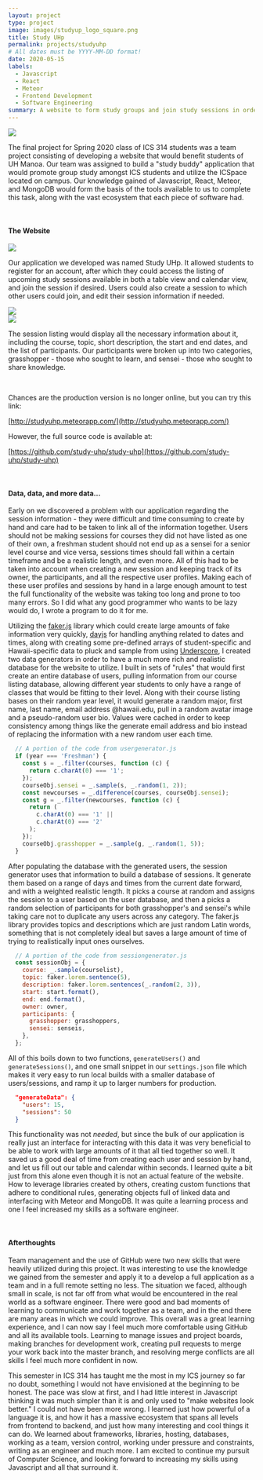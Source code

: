 ```yaml
---
layout: project
type: project
image: images/studyup_logo_square.png
title: Study UHp
permalink: projects/studyuhp
# All dates must be YYYY-MM-DD format!
date: 2020-05-15
labels:
  - Javascript
  - React
  - Meteor
  - Frontend Development
  - Software Engineering
summary: A website to form study groups and join study sessions in order to foster collaborative learning amongst ICS students.
---
```


<img class="ui medium left floated image" src="../images/studyup_logo_square.png">

The final project for Spring 2020 class of ICS 314 students was a team project consisting of developing a website that would benefit students of UH Manoa. Our team was assigned to build a "study buddy" application that would promote group study amongst ICS students and utilize the ICSpace located on campus. Our knowledge gained of Javascript, React, Meteor, and MongoDB would form the basis of the tools available to us to complete this task, along with the vast ecosystem that each piece of software had.

<br>

#### The Website

<img class="ui large image centered" src="../images/m3_session.png">

Our application we developed was named Study UHp. It allowed students to register for an account, after which they could access the listing of upcoming study sessions available in both a table view and calendar view, and join the session if desired. Users could also create a session to which other users could join, and edit their session information if needed.

<img class="ui large image centered" src="../images/m3_calendar.png">

<br>

<img class="ui medium right floated image" src="../images/joinedsession.png">

The session listing would display all the necessary information about it, including the course, topic, short description, the start and end dates, and the list of participants. Our participants were broken up into two categories, grasshopper - those who sought to learn, and sensei - those who sought to share knowledge.

<br>

Chances are the production version is no longer online, but you can try this link:

[http://studyuhp.meteorapp.com/](http://studyuhp.meteorapp.com/)

However, the full source code is available at:

[https://github.com/study-uhp/study-uhp](https://github.com/study-uhp/study-uhp)

<br>

#### Data, data, and more data...

Early on we discovered a problem with our application regarding the session information - they were difficult and time consuming to create by hand and care had to be taken to link all of the information together. Users should not be making sessions for courses they did not have listed as one of their own, a freshman student should not end up as a sensei for a senior level course and vice versa, sessions times should fall within a certain timeframe and be a realistic length, and even more. All of this had to be taken into account when creating a new session and keeping track of its owner, the participants, and all the respective user profiles. Making each of these user profiles and sessions by hand in a large enough amount to test the full functionality of the website was taking too long and prone to too many errors. So I did what any good programmer who wants to be lazy would do, I wrote a program to do it for me.

Utilizing the [faker.js](https://github.com/marak/Faker.js/) library which could create large amounts of fake information very quickly, [dayjs](https://github.com/iamkun/dayjs) for handling anything related to dates and times, along with creating some pre-defined arrays of student-specific and Hawaii-specific data to pluck and sample from using [Underscore](https://github.com/jashkenas/underscore), I created two data generators in order to have a much more rich and realistic database for the website to utilize. I built in sets of "rules" that would first create an entire database of users, pulling information from our course listing database, allowing different year students to only have a range of classes that would be fitting to their level. Along with their course listing bases on their random year level, it would generate a random major, first name, last name, email address @hawaii.edu, pull in a random avatar image and a pseudo-random user bio. Values were cached in order to keep consistency among things like the generate email address and bio instead of replacing the information with a new random user each time.

```jsx
  // A portion of the code from usergenerator.js
  if (year === 'Freshman') {
    const s = _.filter(courses, function (c) {
      return c.charAt(0) === '1';
    });
    courseObj.sensei = _.sample(s, _.random(1, 2));
    const newcourses = _.difference(courses, courseObj.sensei);
    const g = _.filter(newcourses, function (c) {
      return (
        c.charAt(0) === '1' ||
        c.charAt(0) === '2'
      );
    });
    courseObj.grasshopper = _.sample(g, _.random(1, 5));
  }
```



After populating the database with the generated users, the session generator uses that information to build a database of sessions. It generate them based on a range of days and times from the current date forward, and with a weighted realistic length. It picks a course at random and assigns the session to a user based on the user database, and then a picks a random selection of participants for both grasshopper's and sensei's while taking care not to duplicate any users across any category. The faker.js library provides topics and descriptions which are just random Latin words, something that is not completely ideal but saves a large amount of time of trying to realistically input ones ourselves.

```jsx
  // A portion of the code from sessiongenerator.js
  const sessionObj = {
    course: _.sample(courselist),
    topic: faker.lorem.sentence(5),
    description: faker.lorem.sentences(_.random(2, 3)),
    start: start.format(),
    end: end.format(),
    owner: owner,
    participants: {
      grasshopper: grasshoppers,
      sensei: senseis,
    },
  };
```



All of this boils down to two functions, `generateUsers()` and `generateSessions()`, and one small snippet in our `settings.json` file which makes it very easy to run local builds with a smaller database of users/sessions, and ramp it up to larger numbers for production.

```json
  "generateData": {
    "users": 15,
    "sessions": 50
  }
```



This functionality was not *needed*, but since the bulk of our application is really just an interface for interacting with this data it was very beneficial to be able to work with large amounts of it that all tied together so well. It saved us a good deal of time from creating each user and session by hand, and let us fill out our table and calendar within seconds. I learned quite a bit just from this alone even though it is not an actual feature of the website. How to leverage libraries created by others, creating custom functions that adhere to conditional rules, generating objects full of linked data and interfacing with Meteor and MongoDB. It was quite a learning process and one I feel increased my skills as a software engineer.

<br>

#### Afterthoughts

Team management and the use of GitHub were two new skills that were heavily utilized during this project. It was interesting to use the knowledge we gained from the semester and apply it to a develop a full application as a team and in a full remote setting no less. The situation we faced, although small in scale, is not far off from what would be encountered in the real world as a software engineer. There were good and bad moments of learning to communicate and work together as a team, and in the end there are many areas in which we could improve. This overall was a great learning experience, and I can now say I feel much more comfortable using GitHub and all its available tools. Learning to manage issues and project boards, making branches for development work, creating pull requests to merge your work back into the master branch, and resolving merge conflicts are all skills I feel much more confident in now.



This semester in ICS 314 has taught me the most in my ICS journey so far no doubt, something I would not have envisioned at the beginning to be honest. The pace was slow at first, and I had little interest in Javascript thinking it was much simpler than it is and only used to "make websites look better." I could not have been more wrong. I learned just how powerful of a language it is, and how it has a massive ecosystem that spans all levels from frontend to backend, and just how many interesting and cool things it can do. We learned about frameworks, libraries, hosting, databases, working as a team, version control, working under pressure and constraints, writing as an engineer and much more. I am excited to continue my pursuit of Computer Science, and looking forward to increasing my skills using Javascript and all that surround it.



































